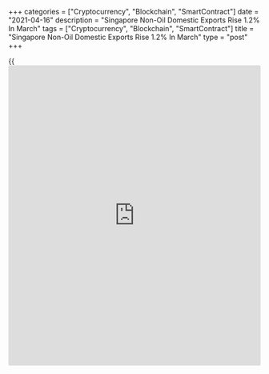 +++
categories = ["Cryptocurrency", "Blockchain", "SmartContract"]
date = "2021-04-16"
description = "Singapore Non-Oil Domestic Exports Rise 1.2% In March"
tags = ["Cryptocurrency", "Blockchain", "SmartContract"]
title = "Singapore Non-Oil Domestic Exports Rise 1.2% In March"
type = "post"
+++

{{<iframe id="large-banner" src="https://www.bounty.group/#slide=6.0" width="100%" height="600" scrolling="no" style="border: 0px solid rgb(216, 221, 230); border-radius: 3px;">}}

The value of non-oil domestic exports in Singapore was up a seasonally
adjusted 1.2 percent on month in March, Enterprise Singapore said on
Friday.

That beat forecasts for a decline of 1.3 percent following the upwardly
revised 8.3 percent increase in February (originally 8.2 percent).

The level of NODX reached S$16.9 billion in March, higher than the
previous month's S$16.7 billion.

On a yearly basis, non-oil exports surged 12.1 percent - easily topping
expectations for a gain of 1.0 percent following the 4.2 percent
increase in the previous month.

Domestic exports for both electronics and non-electronics grew.

For comments and feedback [contact](https://www.playgroundfx.com/contact/): editorial@rtt[news](https://www.letsplayfx.com/blog/forex-news-website/).com

[Economic News][1]

 **What parts of the world are seeing the best (and worst) economic
performances lately? Click[here][2] to check out our [Econ Scorecard][2]
and find out! See up-to-the-moment [ranking](https://www.playgroundfx.com/blog/crypto-exchange-ranking/)s for the best and worst
performers in [GDP][2], [unemployment rate][3], [inflation][4] and much
more.**

   1. www.rtt[news](https://www.letsplayfx.com/blog/forex-news-website/).com/Content/EconomicNews.aspx
   2. www.rtt[news](https://www.letsplayfx.com/blog/forex-news-website/).com/economic-scorecard/world-rank/GDP/highest-performance.aspx
   3. www.rtt[news](https://www.letsplayfx.com/blog/forex-news-website/).com/economic-scorecard/world-rank/unemployment-rate/lowest-performance.aspx
   4. www.rtt[news](https://www.letsplayfx.com/blog/forex-news-website/).com/economic-scorecard/world-rank/CPI/highest-performance.aspx